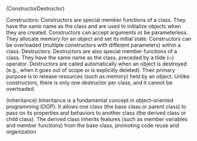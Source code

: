 (ConstructorDestructor)

Constructors:
Constructors are special member functions of a class.
They have the same name as the class and are used to initialize objects when they are created.
Constructors can accept arguments or be parameterless.
They allocate memory for an object and set its initial state.
Constructors can be overloaded (multiple constructors with different parameters) within a class.
Destructors:
Destructors are also special member functions of a class.
They have the same name as the class, preceded by a tilde (~) operator.
Destructors are called automatically when an object is destroyed (e.g., when it goes out of scope or is explicitly deleted).
Their primary purpose is to release resources (such as memory) held by an object.
Unlike constructors, there is only one destructor per class, and it cannot be overloaded.

(inheritance)
Inheritance is a fundamental concept in object-oriented programming (OOP).
It allows one class (the base class or parent class) to pass on its properties and behaviors to another class (the derived class or child class).
The derived class inherits features (such as member variables and member functions) from the base class, promoting code reuse and organization